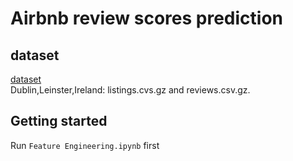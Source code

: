 # Airbnb review scores prediction

## dataset

[dataset](http://insideairbnb.com/get-the-data/)\
Dublin,Leinster,Ireland: listings.cvs.gz and reviews.csv.gz.

## Getting started

Run `Feature Engineering.ipynb` first

